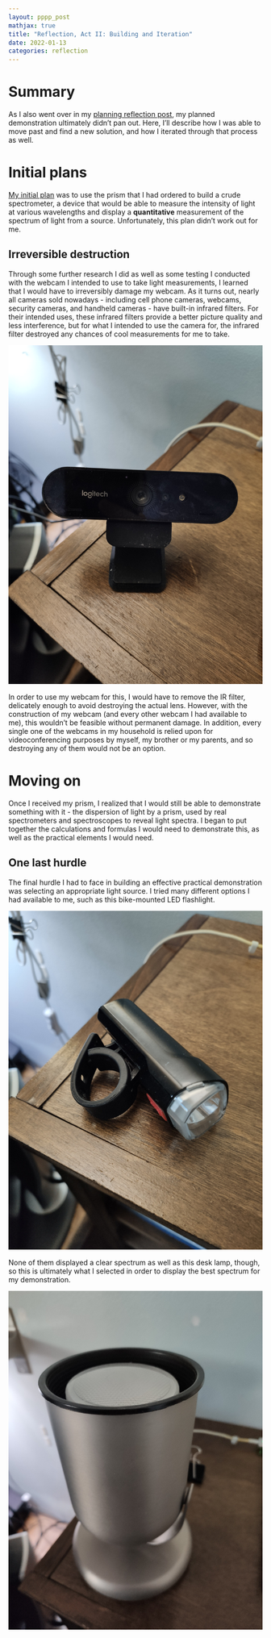 ```yaml
---
layout: pppp_post
mathjax: true
title: "Reflection, Act II: Building and Iteration"
date: 2022-01-13
categories: reflection
---
```


# Summary

As I also went over in my [planning reflection post](reflection-planning), my planned demonstration ultimately didn’t pan out. Here, I’ll describe how I was able to move past and find a new solution, and how I iterated through that process as well.

# Initial plans

[My initial plan](on-building-a-spectroscope-or-spectrometer) was to use the prism that I had ordered to build a crude spectrometer, a device that would be able to measure the intensity of light at various wavelengths and display a **quantitative** measurement of the spectrum of light from a source. Unfortunately, this plan didn’t work out for me.

## Irreversible destruction

Through some further research I did as well as some testing I conducted with the webcam I intended to use to take light measurements, I learned that I would have to irreversibly damage my webcam. As it turns out, nearly all cameras sold nowadays - including cell phone cameras, webcams, security cameras, and handheld cameras - have built-in infrared filters. For their intended uses, these infrared filters provide a better picture quality and less interference, but for what I intended to use the camera for, the infrared filter destroyed any chances of cool measurements for me to take.

![My webcam](/school/pppp/assets/reflection/webcam.jpg)

In order to use my webcam for this, I would have to remove the IR filter, delicately enough to avoid destroying the actual lens. However, with the construction of my webcam (and every other webcam I had available to me), this wouldn’t be feasible without permanent damage. In addition, every single one of the webcams in my household is relied upon for videoconferencing purposes by myself, my brother or my parents, and so destroying any of them would not be an option.

# Moving on

Once I received my prism, I realized that I would still be able to demonstrate something with it - the dispersion of light by a prism, used by real spectrometers and spectroscopes to reveal light spectra. I began to put together the calculations and formulas I would need to demonstrate this, as well as the practical elements I would need.

## One last hurdle

The final hurdle I had to face in building an effective practical demonstration was selecting an appropriate light source. I tried many different options I had available to me, such as this bike-mounted LED flashlight.

![LED bike-mounted flashlight](/school/pppp/assets/reflection/flashlight.jpg)

None of them displayed a clear spectrum as well as this desk lamp, though, so this is ultimately what I selected in order to display the best spectrum for my demonstration.

![Desk lamp](/school/pppp/assets/reflection/lamp.jpg)